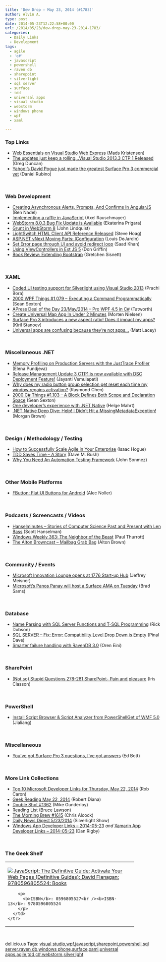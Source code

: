 ```yaml
---
title: 'Dew Drop – May 23, 2014 (#1783)'
author: Alvin A.
type: post
date: 2014-05-23T12:22:58+00:00
url: /2014/05/23/dew-drop-may-23-2014-1783/
categories:
  - Daily Links
  - Development
tags:
  - agile
  - 'c#'
  - javascript
  - powershell
  - raven db
  - sharepoint
  - silverlight
  - sql server
  - surface
  - tdd
  - universal apps
  - visual studio
  - webstorm
  - windows phone
  - wpf
  - xaml

---
```

### <a name="top"></a>Top Links

  * <a href="http://feedproxy.google.com/~r/netSlave/~3/A1sJrs2dx-c/web-essentials-on-visual-studio-web-express" target="_blank">Web Essentials on Visual Studio Web Express</a> (Mads Kristensen)
  * <a href="http://coolthingoftheday.blogspot.com/2014/05/the-updates-just-keep-rollingvisual.html" target="_blank">The updates just keep a rolling&#8230;Visual Studio 2013.3 CTP 1 Released</a> (Greg Duncan)
  * <a href="http://feedproxy.google.com/~r/wmexperts/~3/NxJt8VGPKh8/story01.htm" target="_blank">Yahoo!&#8217;s David Pogue just made the greatest Surface Pro 3 commercial yet</a> (Daniel Rubino)

&nbsp;

### <a name="web"></a>Web Development

  * <a href="http://www.bennadel.com/blog/2632-creating-asynchronous-alerts-prompts-and-confirms-in-angularjs.htm" target="_blank">Creating Asynchronous Alerts, Prompts, And Confirms In AngularJS</a> (Ben Nadel)
  * <a href="http://feedproxy.google.com/~r/2ality/~3/DCiDiAES6VU/raffle.html" target="_blank">Implementing a raffle in JavaScript</a> (Axel Rauschmayer)
  * <a href="http://blog.jetbrains.com/webstorm/2014/05/webstorm-8-0-3-bug-fix-update-is-available/" target="_blank">WebStorm 8.0.3 Bug Fix Update is Available</a> (Ekaterina Prigara)
  * <a href="http://blog.jetbrains.com/webstorm/2014/05/grunt-in-webstorm-8/" target="_blank">Grunt in WebStorm 8</a> (John Lindquist)
  * <a href="http://blogs.msdn.com/b/lightswitch/archive/2014/05/22/lightswitch-html-client-api-reference-released.aspx" target="_blank">LightSwitch HTML Client API Reference Released</a> (Steve Hoag)
  * <a href="http://whereslou.com/2014/05/23/asp-net-vnext-moving-parts-iconfiguration/" target="_blank">ASP.NET vNext Moving Parts: IConfiguration</a> (Louis DeJardin)
  * <a href="http://blog.falafel.com/Blogs/saadkhan/saad-khan/2014/05/22/set-error-page-through-ui-and-avoid-redirect-loop" target="_blank">Set Error page through UI and avoid redirect loop</a> (Saad Khan)
  * <a href="http://feedproxy.google.com/~r/extblog/~3/_e1Y3JQPMxw/using-viewcontrollers-in-ext-js-5" target="_blank">Using ViewControllers in Ext JS 5</a> (Don Griffin)
  * <a href="http://feeds.dzone.com/~r/zones/books/~3/7U27FYgmmEw/book-review-extending" target="_blank">Book Review: Extending Bootstrap</a> (Gretchen Sisnett)

&nbsp;

### <a name="silverlight"></a>XAML

  * <a href="http://blogs.msdn.com/b/visualstudioalm/archive/2014/05/23/coded-ui-testing-support-for-silverlight-using-visual-studio-2013.aspx" target="_blank">Coded UI testing support for Silverlight using Visual Studio 2013</a> (Prachi Bora)
  * <a href="http://wpf.2000things.com/2014/05/23/1079-executing-a-command-programmatically/" target="_blank">2000 WPF Things #1,079 – Executing a Command Programmatically</a> (Sean Sexton)
  * <a href="http://feedproxy.google.com/~r/geekswithblogs/~3/DnjurCA7b0Q/apress-deal-of-the-day-23may2014---pro-wpf-4.5.aspx" target="_blank">APress Deal of the Day 23/May/2014 &#8211; Pro WPF 4.5 in C#</a> (Tatworth)
  * <a href="http://www.sharpgis.net/post/2014/05/22/Create-Universal-Map-App-In-Under-2-Minutes.aspx" target="_blank">Create Universal Map App In Under 2 Minutes</a> (Morten Nielsen)
  * <a href="http://feedproxy.google.com/~r/Telerik/~3/BwYInQCO8KU/surface-pro-3-introduces-a-new-aspect-ratio" target="_blank">Surface Pro 3 introduces a new aspect ratio! Does it impact my apps?</a> (Kiril Stanoev)
  * <a href="http://feedproxy.google.com/~r/MattLacey/~3/UilI1cggf1Y/universal-apps-are-confusing-because.html" target="_blank">Universal apps are confusing because they&#8217;re not apps&#8230;</a> (Matt Lacey)

&nbsp;

### <a name="dotnet"></a>Miscellaneous .NET

  * <a href="http://feedproxy.google.com/~r/Telerik/~3/q-JnxQToktc/memory-dump-justtrace-memory-profiling" target="_blank">Memory Profiling on Production Servers with the JustTrace Profiler</a> (Elena Pundjeva)
  * <a href="http://blogs.msdn.com/b/visualstudioalm/archive/2014/05/22/release-management-for-microsoft-visual-studio-2013-with-update-3-ctp1-is-live.aspx" target="_blank">Release Management Update 3 CTP1 is now available with DSC Deployment Feature!</a> (Jayanti Vemulapati)
  * <a href="http://blogs.msdn.com/b/oldnewthing/archive/2014/05/22/10527522.aspx" target="_blank">Why does my radio button group selection get reset each time my window regains activation?</a> (Raymond Chen)
  * <a href="http://csharp.2000things.com/2014/05/23/1103-a-block-defines-both-scope-and-declaration-space/" target="_blank">2000 C# Things #1,103 – A Block Defines Both Scope and Declaration Space</a> (Sean Sexton)
  * <a href="http://blogs.msdn.com/b/dotnet/archive/2014/05/22/one-developer-s-experience-with-net-native.aspx" target="_blank">One developer&#8217;s experience with .NET Native</a> (Helge Mahrt)
  * <a href="http://blogs.msdn.com/b/dotnet/archive/2014/05/22/net-native-deep-dive-help-i-didn-t-hit-a-missingmetadataexception.aspx" target="_blank">.NET Native Deep Dive: Help! I Didn&#8217;t Hit a MissingMetadataException!</a> (Morgan Brown)

&nbsp;

### <a name="design"></a>Design / Methodology / Testing

  * <a href="http://feedproxy.google.com/~r/LeadingAgile/~3/_CCZsZKHHtE/" target="_blank">How to Successfully Scale Agile in Your Enterprise</a> (Isaac Hogue)
  * <a href="http://blog.dmbcllc.com/tdd-saves-time-a-story/" target="_blank">TDD Saves Time – A Story</a> (Dave M. Bush)
  * <a href="http://simpleprogrammer.com/2014/05/22/need-automation-testing-framework/?utm_source=rss&utm_medium=rss&utm_campaign=need-automation-testing-framework" target="_blank">Why You Need An Automation Testing Framework</a> (John Sonmez)

&nbsp;

### <a name="mobile"></a>Other Mobile Platforms

  * <a href="http://java.dzone.com/articles/fbutton-flat-ui-buttons" target="_blank">FButton: Flat UI Buttons for Android</a> (Alec Noller)

&nbsp;

### <a name="podcasts"></a>Podcasts / Screencasts / Videos

  * <a href="http://feedproxy.google.com/~r/HanselminutesWMA/~3/XlmXxkmaTTY/default.aspx" target="_blank">Hanselminutes &#8211; Stories of Computer Science Past and Present with Len Bass</a> (Scott Hanselman)
  * <a href="http://winsupersite.com/podcasts/windows-weekly-363-neighbor-beast" target="_blank">Windows Weekly 363: The Neighbor of the Beast</a> (Paul Thurrott)
  * <a href="http://thebrowncast.libsyn.com/mailbag-grab-bag" target="_blank">The Alton Browncast &#8211; Mailbag Grab Bag</a> (Alton Brown)

&nbsp;

### <a name="events"></a>Community / Events

  * <a href="http://blogs.technet.com/b/firehose/archive/2014/05/22/microsoft-innovation-lounge-opens-at-1776-start-up-hub.aspx" target="_blank">Microsoft Innovation Lounge opens at 1776 Start-up Hub</a> (Jeffrey Meisner)
  * <a href="http://feedproxy.google.com/~r/neowin-main/~3/aT_ZXrMIrlM/story01.htm" target="_blank">Microsoft&#8217;s Panos Panay will host a Surface AMA on Tuesday</a> (Brad Sams)

&nbsp;

### <a name="sql"></a>Database

  * <a href="http://feedproxy.google.com/~r/MSSQLTips-LatestSqlServerTips/~3/mIQIMoBQcJQ/tip.asp" target="_blank">Name Parsing with SQL Server Functions and T-SQL Programming</a> (Rick Dobson)
  * <a href="http://blog.sqlauthority.com/2014/05/23/sql-server-fix-error-compatibility-level-drop-down-is-empty/" target="_blank">SQL SERVER – Fix: Error: Compatibility Level Drop Down is Empty</a> (Pinal Dave)
  * <a href="http://feedproxy.google.com/~r/AyendeRahien/~3/G57TjdS2Iq4/smarter-failure-handling-with-ravendb-3-0" target="_blank">Smarter failure handling with RavenDB 3.0</a> (Oren Eini)

&nbsp;

### <a name="sp"></a>SharePoint

  * <a href="http://irisclasson.com/2014/05/22/not-so-stupid-questions-278-281-sharepoint-pain-and-pleasure/" target="_blank">(Not so) Stupid Questions 278-281 SharePoint- Pain and pleasure</a> (Iris Classon)

&nbsp;

### <a name="ps"></a>PowerShell

  * <a href="http://feedproxy.google.com/~r/geekswithblogs/~3/hS82D9Xup3Y/install-script-browser-amp-script-analyzer-from-powershellget-of-wmf.aspx" target="_blank">Install Script Browser & Script Analyzer from PowerShellGet of WMF 5.0</a> (Jialiang)

&nbsp;

### <a name="misc"></a>Miscellaneous

  * <a href="http://feedproxy.google.com/~r/zdnet/Bott/~3/tPNxxnSo4Q0/" target="_blank">You’ve got Surface Pro 3 questions, I’ve got answers</a> (Ed Bott)

&nbsp;

### <a name="links"></a>More Link Collections

  * <a href="http://blogs.msdn.com/b/robcaron/archive/2014/05/22/top-10-microsoft-developer-links-for-thursday-may-22-2014.aspx" target="_blank">Top 10 Microsoft Developer Links for Thursday, May 22, 2014</a> (Rob Caron)
  * <a href="http://feeds.regulargeek.com/~r/RegularGeek/~3/1uAf6du9qYE/" target="_blank">Geek Reading May 22, 2014</a> (Robert Diana)
  * <a href="http://afreshcup.com/home/2014/5/23/double-shot-1362.html" target="_blank">Double Shot #1362</a> (Mike Gunderloy)
  * <a href="http://www.brucelawson.co.uk/2014/reading-list-77/" target="_blank">Reading List</a> (Bruce Lawson)
  * <a href="http://feedproxy.google.com/~r/ReflectivePerspective/~3/dJnPTIjlkLU/" target="_blank">The Morning Brew #1615</a> (Chris Alcock)
  * <a href="http://feedproxy.google.com/~r/silverlightshow/~3/jstOVgXeDcA/Daily-News-Digest-5-23-2014.aspx" target="_blank">Daily News Digest 5/23/2014</a> (Silverlight Show)
  * <a href="http://windowsappdev.com/2014/05/windows-app-developer-links-2014-05-23/" target="_blank">Windows App Developer Links &#8211; 2014-05-23</a> _and_ <a href="http://xamarinappdev.com/2014/05/xamarin-app-developer-links-2014-05-23/" target="_blank">Xamarin App Developer Links &#8211; 2014-05-23</a> (Dan Rigby)

&nbsp;

### <a name="shelf"></a>The Geek Shelf

<div id="scid:7dc1bd33-94bd-46fd-a20b-0131235bcd47:ef9ce63b-7f6c-478c-835c-e120ac4fbe9f" class="wlWriterEditableSmartContent" style="float: none; padding-bottom: 0px; padding-top: 0px; padding-left: 0px; margin: 0px; display: inline; padding-right: 0px">
  <table cellspacing="0" cellpadding="2" width="400" border="0" unselectable="on">
    <tr>
      <td valign="top" width="400">
        <p>
          <a title="JavaScript: The Definitive Guide: Activate Your Web Pages (Definitive Guides): David Flanagan: 9780596805524: Books" href="http://www.amazon.com/exec/obidos/ASIN/0596805527/alvinashcraft-20"><img data-recalc-dims="1" decoding="async" src="https://i0.wp.com/images.amazon.com/images/P/0596805527.01.MZZZZZZZ.jpg?w=660" border="0" align="left" style="float:left" />JavaScript: The Definitive Guide: Activate Your Web Pages (Definitive Guides): David Flanagan: 9780596805524: Books</a>
        </p>
        
        <p>
          <b>ISBN</b>: 0596805527<br /><b>ISBN-13</b>: 9780596805524
        </p>
      </td>
    </tr>
  </table>
</div>

&nbsp;

<div id="scid:0767317B-992E-4b12-91E0-4F059A8CECA8:c3c2c072-31a0-4742-89f7-196e41db0d23" class="wlWriterEditableSmartContent" style="float: none; padding-bottom: 0px; padding-top: 0px; padding-left: 0px; margin: 0px; display: inline; padding-right: 0px">
  del.icio.us Tags: <a href="http://del.icio.us/popular/visual+studio" rel="tag">visual studio</a>,<a href="http://del.icio.us/popular/wpf" rel="tag">wpf</a>,<a href="http://del.icio.us/popular/javascript" rel="tag">javascript</a>,<a href="http://del.icio.us/popular/sharepoint" rel="tag">sharepoint</a>,<a href="http://del.icio.us/popular/powershell" rel="tag">powershell</a>,<a href="http://del.icio.us/popular/sql+server" rel="tag">sql server</a>,<a href="http://del.icio.us/popular/raven+db" rel="tag">raven db</a>,<a href="http://del.icio.us/popular/windows+phone" rel="tag">windows phone</a>,<a href="http://del.icio.us/popular/surface" rel="tag">surface</a>,<a href="http://del.icio.us/popular/xaml" rel="tag">xaml</a>,<a href="http://del.icio.us/popular/universal+apps" rel="tag">universal apps</a>,<a href="http://del.icio.us/popular/agile" rel="tag">agile</a>,<a href="http://del.icio.us/popular/tdd" rel="tag">tdd</a>,<a href="http://del.icio.us/popular/c%23" rel="tag">c#</a>,<a href="http://del.icio.us/popular/webstorm" rel="tag">webstorm</a>,<a href="http://del.icio.us/popular/silverlight" rel="tag">silverlight</a>
</div>